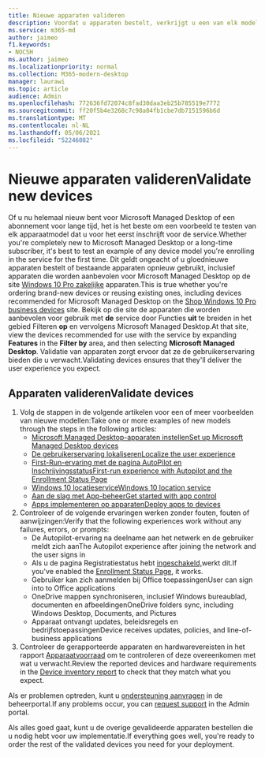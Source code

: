 ```yaml
---
title: Nieuwe apparaten valideren
description: Voordat u apparaten bestelt, verkrijgt u een van elk model en test u het
ms.service: m365-md
author: jaimeo
f1.keywords:
- NOCSH
ms.author: jaimeo
ms.localizationpriority: normal
ms.collection: M365-modern-desktop
manager: laurawi
ms.topic: article
audience: Admin
ms.openlocfilehash: 772636fd72074c8fad30daa3eb25b785519e7772
ms.sourcegitcommit: ff20f5b4e3268c7c98a84fb1cbe7db7151596b6d
ms.translationtype: MT
ms.contentlocale: nl-NL
ms.lasthandoff: 05/06/2021
ms.locfileid: "52246082"
---
```

# <a name="validate-new-devices"></a><span data-ttu-id="b4c4b-103">Nieuwe apparaten valideren</span><span class="sxs-lookup"><span data-stu-id="b4c4b-103">Validate new devices</span></span>

<span data-ttu-id="b4c4b-104">Of u nu helemaal nieuw bent voor Microsoft Managed Desktop of een abonnement voor lange tijd, het is het beste om een voorbeeld te testen van elk apparaatmodel dat u voor het eerst inschrijft voor de service.</span><span class="sxs-lookup"><span data-stu-id="b4c4b-104">Whether you're completely new to Microsoft Managed Desktop or a long-time subscriber, it's best to test an example of any device model you're enrolling in the service for the first time.</span></span> <span data-ttu-id="b4c4b-105">Dit geldt ongeacht of u gloednieuwe apparaten bestelt of bestaande apparaten opnieuw gebruikt, inclusief apparaten die worden aanbevolen voor Microsoft Managed Desktop op de site [Windows 10 Pro zakelijke](https://www.microsoft.com/windowsforbusiness/view-all-devices) apparaten.</span><span class="sxs-lookup"><span data-stu-id="b4c4b-105">This is true whether you're ordering brand-new devices or reusing existing ones, including devices recommended for Microsoft Managed Desktop on the [Shop Windows 10 Pro business devices](https://www.microsoft.com/windowsforbusiness/view-all-devices) site.</span></span> <span data-ttu-id="b4c4b-106">Bekijk op die site de apparaten die worden aanbevolen voor gebruik met **de** service door Functies **uit** te breiden in het gebied Filteren **op** en vervolgens Microsoft Managed Desktop.</span><span class="sxs-lookup"><span data-stu-id="b4c4b-106">At that site, view the devices recommended for use with the service by expanding **Features** in the **Filter by** area, and then selecting **Microsoft Managed Desktop**.</span></span> <span data-ttu-id="b4c4b-107">Validatie van apparaten zorgt ervoor dat ze de gebruikerservaring bieden die u verwacht.</span><span class="sxs-lookup"><span data-stu-id="b4c4b-107">Validating devices ensures that they'll deliver the user experience you expect.</span></span>

## <a name="validate-devices"></a><span data-ttu-id="b4c4b-108">Apparaten valideren</span><span class="sxs-lookup"><span data-stu-id="b4c4b-108">Validate devices</span></span>

1. <span data-ttu-id="b4c4b-109">Volg de stappen in de volgende artikelen voor een of meer voorbeelden van nieuwe modellen:</span><span class="sxs-lookup"><span data-stu-id="b4c4b-109">Take one or more examples of new models through the steps in the following articles:</span></span>
    - [<span data-ttu-id="b4c4b-110">Microsoft Managed Desktop-apparaten instellen</span><span class="sxs-lookup"><span data-stu-id="b4c4b-110">Set up Microsoft Managed Desktop devices</span></span>](set-up-devices.md)
    - [<span data-ttu-id="b4c4b-111">De gebruikerservaring lokaliseren</span><span class="sxs-lookup"><span data-stu-id="b4c4b-111">Localize the user experience</span></span>](localization.md)
    - [<span data-ttu-id="b4c4b-112">First-Run-ervaring met de pagina AutoPilot en Inschrijvingsstatus</span><span class="sxs-lookup"><span data-stu-id="b4c4b-112">First-run experience with Autopilot and the Enrollment Status Page</span></span>](esp-first-run.md)
    - [<span data-ttu-id="b4c4b-113">Windows 10 locatieservice</span><span class="sxs-lookup"><span data-stu-id="b4c4b-113">Windows 10 location service</span></span>](device-location.md)
    - [<span data-ttu-id="b4c4b-114">Aan de slag met App-beheer</span><span class="sxs-lookup"><span data-stu-id="b4c4b-114">Get started with app control</span></span>](get-started-app-control.md)
    - [<span data-ttu-id="b4c4b-115">Apps implementeren op apparaten</span><span class="sxs-lookup"><span data-stu-id="b4c4b-115">Deploy apps to devices</span></span>](deploy-apps.md)
2. <span data-ttu-id="b4c4b-116">Controleer of de volgende ervaringen werken zonder fouten, fouten of aanwijzingen:</span><span class="sxs-lookup"><span data-stu-id="b4c4b-116">Verify that the following experiences work without any failures, errors, or prompts:</span></span>
    - <span data-ttu-id="b4c4b-117">De Autopilot-ervaring na deelname aan het netwerk en de gebruiker meldt zich aan</span><span class="sxs-lookup"><span data-stu-id="b4c4b-117">The Autopilot experience after joining the network and the user signs in</span></span>
    - <span data-ttu-id="b4c4b-118">Als u de pagina Registratiestatus hebt [ingeschakeld,](esp-first-run.md)werkt dit.</span><span class="sxs-lookup"><span data-stu-id="b4c4b-118">If you've enabled the [Enrollment Status Page](esp-first-run.md), it works.</span></span>
    - <span data-ttu-id="b4c4b-119">Gebruiker kan zich aanmelden bij Office toepassingen</span><span class="sxs-lookup"><span data-stu-id="b4c4b-119">User can sign into to Office applications</span></span>
    - <span data-ttu-id="b4c4b-120">OneDrive mappen synchroniseren, inclusief Windows bureaublad, documenten en afbeeldingen</span><span class="sxs-lookup"><span data-stu-id="b4c4b-120">OneDrive folders sync, including Windows Desktop, Documents, and Pictures</span></span>
    - <span data-ttu-id="b4c4b-121">Apparaat ontvangt updates, beleidsregels en bedrijfstoepassingen</span><span class="sxs-lookup"><span data-stu-id="b4c4b-121">Device receives updates, policies, and line-of-business applications</span></span>
3. <span data-ttu-id="b4c4b-122">Controleer de gerapporteerde apparaten en hardwarevereisten in het rapport [Apparaatvoorraad](../working-with-managed-desktop/device-inventory-report.md) om te controleren of deze overeenkomen met wat u verwacht.</span><span class="sxs-lookup"><span data-stu-id="b4c4b-122">Review the reported devices and hardware requirements in the [Device inventory report](../working-with-managed-desktop/device-inventory-report.md) to check that they match what you expect.</span></span>

<span data-ttu-id="b4c4b-123">Als er problemen optreden, kunt u [ondersteuning aanvragen](../working-with-managed-desktop/admin-support.md) in de beheerportal.</span><span class="sxs-lookup"><span data-stu-id="b4c4b-123">If any problems occur, you can [request support](../working-with-managed-desktop/admin-support.md) in the Admin portal.</span></span>

<span data-ttu-id="b4c4b-124">Als alles goed gaat, kunt u de overige gevalideerde apparaten bestellen die u nodig hebt voor uw implementatie.</span><span class="sxs-lookup"><span data-stu-id="b4c4b-124">If everything goes well, you're ready to order the rest of the validated devices you need for your deployment.</span></span>